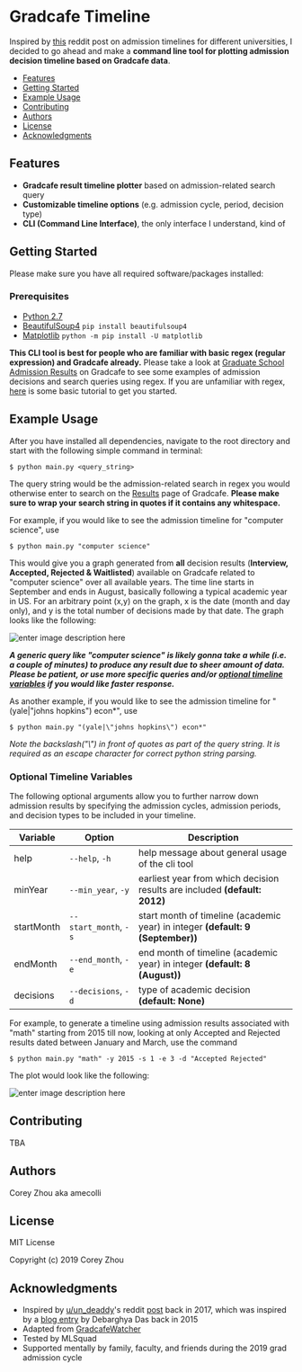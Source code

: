 
# Gradcafe Timeline

Inspired by [this](https://www.reddit.com/r/gradadmissions/comments/7srxxy/decision_timelines_for_particular_universities/) reddit post on admission timelines for different universities, I decided to go ahead and make a **command line tool for plotting admission decision timeline based on Gradcafe data**.

- [Features](#features)
- [Getting Started](#getting-started)
- [Example Usage](#example-usage)
- [Contributing](#contributing)
- [Authors](#authors)
- [License](#license)
- [Acknowledgments](#acknowledgments)

## Features

- **Gradcafe result timeline plotter** based on admission-related search query
- **Customizable timeline options** (e.g. admission cycle, period, decision type)
- **CLI (Command Line Interface)**, the only interface I understand, kind of

## Getting Started

Please make sure you have all required software/packages installed:

### Prerequisites

- [Python 2.7](https://www.python.org/downloads/)
- [BeautifulSoup4](https://pypi.org/project/beautifulsoup4/)  `pip install beautifulsoup4`
- [Matplotlib](https://matplotlib.org/users/installing.html)  `python -m pip install -U matplotlib`

**This CLI tool is best for people who are familiar with basic regex (regular expression) and Gradcafe already.** Please take a look at [Graduate School Admission Results](https://www.thegradcafe.com/survey/) on Gradcafe to see some examples of admission decisions and search queries using regex. If you are unfamiliar with regex, [here](https://medium.com/factory-mind/regex-tutorial-a-simple-cheatsheet-by-examples-649dc1c3f285) is some basic tutorial to get you started.

## Example Usage

After you have installed all dependencies, navigate to the root directory and start with the following simple command in terminal:

``
$ python main.py <query_string>
``

The query string would be the admission-related search in regex you would otherwise enter to search on the [Results](https://www.thegradcafe.com/survey/) page of Gradcafe. **Please make sure to wrap your search string in quotes if it contains any whitespace.**

For example, if you would like to see the admission timeline for "computer science", use

``
$ python main.py "computer science"
``

This would give you a graph generated from **all** decision results (**Interview, Accepted, Rejected & Waitlisted**) available on Gradcafe related to "computer science" over all available years. The time line starts in September and ends in August, basically following a typical academic year in US. For an arbitrary point (x,y) on the graph, x is the date (month and day only), and y is the total number of decisions made by that date. The graph looks like the following:

![enter image description here](https://lh3.googleusercontent.com/pgq7c6zNCbYCwylzoIztFVRqihAfHPIgpUsdLj6nlTc8LFLqGchMKjNoBwQy66PfdQJOGT_QnD3w "example_timeline_cs")

**_A generic query like "computer science" is likely gonna take a while (i.e. a couple of minutes) to produce any result due to sheer amount of data. Please be patient, or use more specific queries and/or [optional timeline variables](#optional-timeline-variables) if you would like faster response._**

As another example, if you would like to see the admission timeline for "(yale|"johns hopkins") econ*", use

``
$ python main.py "(yale|\"johns hopkins\") econ*"
``

*Note the backslash("\\") in front of quotes as part of the query string. It is required as an escape character for correct python string parsing.*

### Optional Timeline Variables

The following optional arguments allow you to further narrow down admission results by specifying the admission cycles, admission periods, and decision types to be included in your timeline.

| Variable | Option | Description |
|--|--|--|
| help | `--help`, `-h` | help message about general usage of the cli tool |
| minYear | `--min_year`, `-y` | earliest year from which decision results are included **(default: 2012)** |
| startMonth | `--start_month`, `-s` | start month of timeline (academic year) in integer **(default: 9 (September))** | 
| endMonth | `--end_month`, `-e` | end month of timeline (academic year) in integer **(default: 8 (August))** |
| decisions | `--decisions`, `-d` | type of academic decision **(default: None)**| 

For example, to generate a timeline using admission results associated with "math" starting from 2015 till now, looking at only Accepted and Rejected results dated between January and March, use the command

``
$ python main.py "math" -y 2015 -s 1 -e 3 -d "Accepted Rejected"
``

The plot would look like the following:

![enter image description here](https://lh3.googleusercontent.com/cdNL6yA6byxkD4_qt4mbLSqAzSA15pwsst_c7Ae2Lguu-gHljqN49SIFFOxXW4nXt9j3evkBLgV_ "example-math-2015-jan-march-ar")
 
## Contributing

TBA

## Authors

Corey Zhou aka amecolli

## License

MIT License

Copyright (c) 2019 Corey Zhou

## Acknowledgments

* Inspired by [u/un_deaddy](https://www.reddit.com/user/un_deaddy)'s reddit [post](https://www.reddit.com/r/gradadmissions/comments/7srxxy/decision_timelines_for_particular_universities/) back in 2017, which was inspired by a [blog entry](http://debarghyadas.com/writes/the-grad-school-statistics-we-never-had/) by Debarghya Das back in 2015
* Adapted from [GradcafeWatcher](https://github.com/utkarshsimha/GradcafeWatcher)
* Tested by MLSquad
* Supported mentally by family, faculty, and friends during the 2019 grad admission cycle
